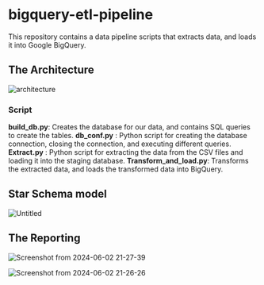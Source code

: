 # bigquery-etl-pipeline
This repository contains a data pipeline scripts that extracts data, and loads it into Google BigQuery.


<h2>The Architecture</h2>

![architecture](https://github.com/Abdelrahman7000/bigquery-etl-pipeline/assets/61333407/ff4a62a0-c6eb-495c-a75d-f8c8af4fcd19)

<h3>Script</h3>
<b>build_db.py</b>: Creates the database for our data, and contains SQL queries to create the tables.
<b>db_conf.py</b> : Python script for creating the database connection, closing the connection, and executing different queries.
<b>Extract.py</b> : Python script for extracting the data from the CSV files and loading it into the staging database.
<b>Transform_and_load.py</b>: Transforms the extracted data, and loads the transformed data into BigQuery.

<h2>Star Schema model</h2>

![Untitled](https://github.com/Abdelrahman7000/bigquery-etl-pipeline/assets/61333407/e4429944-e251-4cd6-a56a-20ef5091f828)


<h2>The Reporting</h2>

![Screenshot from 2024-06-02 21-27-39](https://github.com/Abdelrahman7000/bigquery-etl-pipeline/assets/61333407/19e81189-da44-412d-add9-e876c8b542e0)

![Screenshot from 2024-06-02 21-26-26](https://github.com/Abdelrahman7000/bigquery-etl-pipeline/assets/61333407/cde692a0-5eef-47a4-a0ff-692484f597e3)
